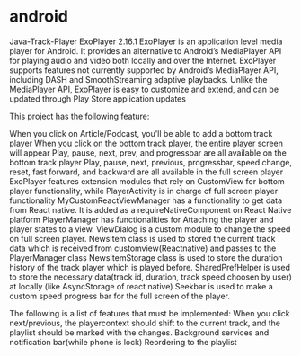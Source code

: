 # android
Java-Track-Player
ExoPlayer 2.16.1
ExoPlayer is an application level media player for Android. It provides an alternative to Android’s MediaPlayer API for playing audio and video both locally and over the Internet. ExoPlayer supports features not currently supported by Android’s MediaPlayer API, including DASH and SmoothStreaming adaptive playbacks. Unlike the MediaPlayer API, ExoPlayer is easy to customize and extend, and can be updated through Play Store application updates

This project has the following feature: 

When you click on Article/Podcast, you'll be able to add a bottom track player
When you click on the bottom track player, the entire player screen will appear
Play, pause, next, prev, and progressbar are all available on the bottom track player
Play, pause, next, previous, progressbar, speed change, reset, fast forward, and backward are all available in the full screen player
ExoPlayer features extension modules that rely on CustomView for bottom player functionality, while PlayerActivity is in charge of full screen player functionality
MyCustomReactViewManager has a functionality to get data from React native. It is added as a requireNativeComponent on React Native platform 
PlayerManager has functionalities for Attaching the player and player states to a view.
ViewDialog is a custom module to change the speed on full screen player.
NewsItem class is used to stored the current track data which is received from customview(Reactnative) and passes to the PlayerManager class 
NewsItemStorage class is used to store the duration history of the track player which is played before.
SharedPrefHelper is used to store the necessary data(track id, duration, track speed choosen by user) at locally (like AsyncStorage of react native)
Seekbar is used to make a custom speed progress bar for the full screen of the player.

The following is a list of features that must be implemented:
When you click next/previous, the playercontext should shift to the current track, and the playlist should be marked with the changes.
Background services and notification bar(while phone is lock)
Reordering to the playlist

